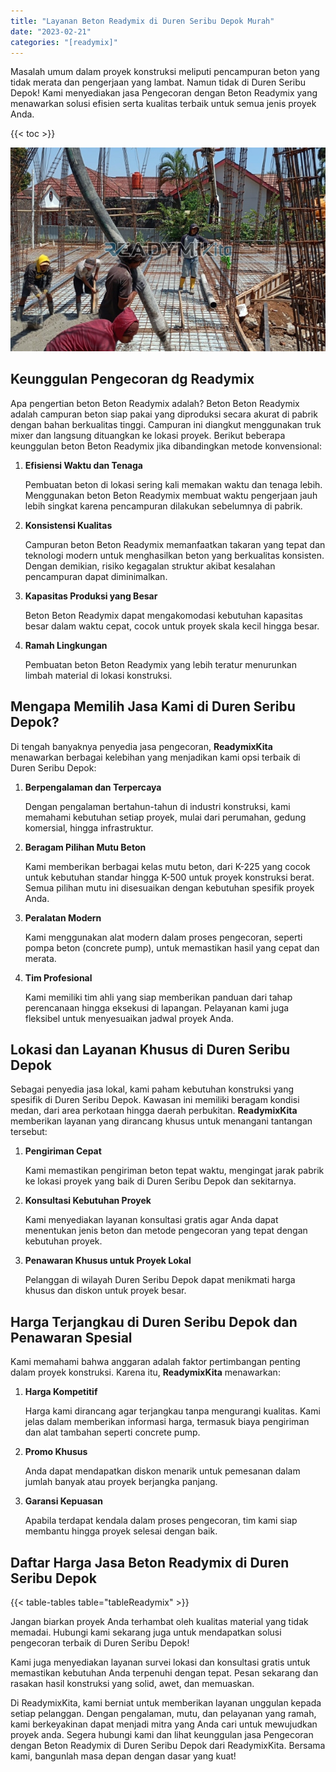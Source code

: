 ```yaml
---
title: "Layanan Beton Readymix di Duren Seribu Depok Murah"
date: "2023-02-21"
categories: "[readymix]"
---
```


Masalah umum dalam proyek konstruksi meliputi pencampuran beton yang tidak merata dan pengerjaan yang lambat. Namun tidak di Duren Seribu Depok! Kami menyediakan jasa Pengecoran dengan Beton Readymix yang menawarkan solusi efisien serta kualitas terbaik untuk semua jenis proyek Anda.

{{< toc >}}

![Layanan Beton Readymix di Duren Seribu Depok Murah](/images/readymix/cor-readymix-16.jpg)

## Keunggulan Pengecoran dg Readymix

Apa pengertian beton Beton Readymix adalah? Beton Beton Readymix adalah campuran beton siap pakai yang diproduksi secara akurat di pabrik dengan bahan berkualitas tinggi. Campuran ini diangkut menggunakan truk mixer dan langsung dituangkan ke lokasi proyek. Berikut beberapa keunggulan beton Beton Readymix jika dibandingkan metode konvensional:

1. **Efisiensi Waktu dan Tenaga**

   Pembuatan beton di lokasi sering kali memakan waktu dan tenaga lebih. Menggunakan beton Beton Readymix membuat waktu pengerjaan jauh lebih singkat karena pencampuran dilakukan sebelumnya di pabrik.

2. **Konsistensi Kualitas**

   Campuran beton Beton Readymix memanfaatkan takaran yang tepat dan teknologi modern untuk menghasilkan beton yang berkualitas konsisten. Dengan demikian, risiko kegagalan struktur akibat kesalahan pencampuran dapat diminimalkan.

3. **Kapasitas Produksi yang Besar**

   Beton Beton Readymix dapat mengakomodasi kebutuhan kapasitas besar dalam waktu cepat, cocok untuk proyek skala kecil hingga besar.

4. **Ramah Lingkungan**

   Pembuatan beton Beton Readymix yang lebih teratur menurunkan limbah material di lokasi konstruksi.

## Mengapa Memilih Jasa Kami di Duren Seribu Depok?

Di tengah banyaknya penyedia jasa pengecoran, **ReadymixKita** menawarkan berbagai kelebihan yang menjadikan kami opsi terbaik di Duren Seribu Depok:

1. **Berpengalaman dan Terpercaya**

   Dengan pengalaman bertahun-tahun di industri konstruksi, kami memahami kebutuhan setiap proyek, mulai dari perumahan, gedung komersial, hingga infrastruktur.

2. **Beragam Pilihan Mutu Beton**

   Kami memberikan berbagai kelas mutu beton, dari K-225 yang cocok untuk kebutuhan standar hingga K-500 untuk proyek konstruksi berat. Semua pilihan mutu ini disesuaikan dengan kebutuhan spesifik proyek Anda.

3. **Peralatan Modern**

   Kami menggunakan alat modern dalam proses pengecoran, seperti pompa beton (concrete pump), untuk memastikan hasil yang cepat dan merata.

4. **Tim Profesional**

   Kami memiliki tim ahli yang siap memberikan panduan dari tahap perencanaan hingga eksekusi di lapangan. Pelayanan kami juga fleksibel untuk menyesuaikan jadwal proyek Anda.

## Lokasi dan Layanan Khusus di Duren Seribu Depok

Sebagai penyedia jasa lokal, kami paham kebutuhan konstruksi yang spesifik di Duren Seribu Depok. Kawasan ini memiliki beragam kondisi medan, dari area perkotaan hingga daerah perbukitan. **ReadymixKita** memberikan layanan yang dirancang khusus untuk menangani tantangan tersebut:

1. **Pengiriman Cepat**

   Kami memastikan pengiriman beton tepat waktu, mengingat jarak pabrik ke lokasi proyek yang baik di Duren Seribu Depok dan sekitarnya.

2. **Konsultasi Kebutuhan Proyek**

   Kami menyediakan layanan konsultasi gratis agar Anda dapat menentukan jenis beton dan metode pengecoran yang tepat dengan kebutuhan proyek.

3. **Penawaran Khusus untuk Proyek Lokal**

   Pelanggan di wilayah Duren Seribu Depok dapat menikmati harga khusus dan diskon untuk proyek besar.

## Harga Terjangkau di Duren Seribu Depok dan Penawaran Spesial

Kami memahami bahwa anggaran adalah faktor pertimbangan penting dalam proyek konstruksi. Karena itu, **ReadymixKita** menawarkan:

1. **Harga Kompetitif**

   Harga kami dirancang agar terjangkau tanpa mengurangi kualitas. Kami jelas dalam memberikan informasi harga, termasuk biaya pengiriman dan alat tambahan seperti concrete pump.

2. **Promo Khusus**

   Anda dapat mendapatkan diskon menarik untuk pemesanan dalam jumlah banyak atau proyek berjangka panjang.

3. **Garansi Kepuasan**

   Apabila terdapat kendala dalam proses pengecoran, tim kami siap membantu hingga proyek selesai dengan baik.

## Daftar Harga Jasa Beton Readymix di Duren Seribu Depok

{{< table-tables table="tableReadymix" >}}

Jangan biarkan proyek Anda terhambat oleh kualitas material yang tidak memadai. Hubungi kami sekarang juga untuk mendapatkan solusi pengecoran terbaik di Duren Seribu Depok!

Kami juga menyediakan layanan survei lokasi dan konsultasi gratis untuk memastikan kebutuhan Anda terpenuhi dengan tepat. Pesan sekarang dan rasakan hasil konstruksi yang solid, awet, dan memuaskan.

Di ReadymixKita, kami berniat untuk memberikan layanan unggulan kepada setiap pelanggan. Dengan pengalaman, mutu, dan pelayanan yang ramah, kami berkeyakinan dapat menjadi mitra yang Anda cari untuk mewujudkan proyek anda. Segera hubungi kami dan lihat keunggulan jasa Pengecoran dengan Beton Readymix di Duren Seribu Depok dari ReadymixKita. Bersama kami, bangunlah masa depan dengan dasar yang kuat!